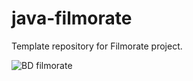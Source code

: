 # java-filmorate
Template repository for Filmorate project.

![BD filmorate](https://github.com/user-attachments/assets/0594eb6e-83dc-49f9-8157-0c8e430530f5)
